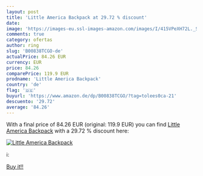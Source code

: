 ```yaml
---
layout: post
title: 'Little America Backpack at 29.72 % discount'
date: 
image: 'https://images-eu.ssl-images-amazon.com/images/I/415VPeXH72L._SL200_.jpg'
comments: true
category: ofertas
author: ring
slug: 'B00838TCGO-de'
actualPrice: 84.26 EUR
currency: EUR
price: 84.26
comparePrice: 119.9 EUR
prodname: 'Little America Backpack'
country: 'de'
flag: '🇩🇪'
buyurl: 'https://www.amazon.de/dp/B00838TCGO/?tag=tolees0ca-21'
descuento: '29.72'
average: '84.26'
---
```


With a final price of 84.26 EUR (original: 119.9 EUR) you can find [Little America Backpack](https://www.amazon.de/dp/B00838TCGO/?tag=tolees0ca-21) with a  29.72 % discount here:

[![Little America Backpack](https://images-eu.ssl-images-amazon.com/images/I/415VPeXH72L._SL200_.jpg)](https://www.amazon.de/dp/B00838TCGO/?tag=tolees0ca-21)

ℹ️:


[Buy it!!](https://www.amazon.de/dp/B00838TCGO/?tag=tolees0ca-21)

